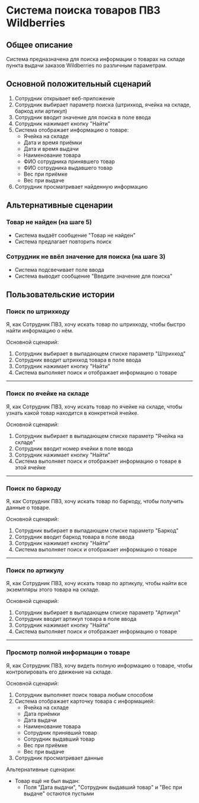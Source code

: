 # Система поиска товаров ПВЗ Wildberries

## Общее описание
Система предназначена для поиска информации о товарах на складе пункта выдачи заказов Wildberries по различным параметрам.

## Основной положительный сценарий
1. Сотрудник открывает веб-приложение
2. Сотрудник выбирает параметр поиска (штрихкод, ячейка на складе, баркод или артикул)
3. Сотрудник вводит значение для поиска в поле ввода
4. Сотрудник нажимает кнопку "Найти"
5. Система отображает информацию о товаре:
   - Ячейка на складе
   - Дата и время приёмки
   - Дата и время выдачи
   - Наименование товара
   - ФИО сотрудника принявшего товар
   - ФИО сотрудника выдавшего товар
   - Вес при приёмке
   - Вес при выдаче
6. Сотрудник просматривает найденную информацию

## Альтернативные сценарии

### Товар не найден (на шаге 5)
- Система выдаёт сообщение "Товар не найден"
- Система предлагает повторить поиск

### Сотрудник не ввёл значение для поиска (на шаге 3)
- Система подсвечивает поле ввода
- Система выводит сообщение "Введите значение для поиска"

## Пользовательские истории

### Поиск по штрихкоду
Я, как Сотрудник ПВЗ, хочу искать товар по штрихкоду, чтобы быстро найти информацию о нём.

Основной сценарий:
1. Сотрудник выбирает в выпадающем списке параметр "Штрихкод"
2. Сотрудник вводит штрихкод товара в поле ввода
3. Сотрудник нажимает кнопку "Найти"
4. Система выполняет поиск и отображает информацию о товаре

---

### Поиск по ячейке на складе
Я, как Сотрудник ПВЗ, хочу искать товар по ячейке на складе, чтобы узнать какой товар находится в конкретной ячейке.

Основной сценарий:
1. Сотрудник выбирает в выпадающем списке параметр "Ячейка на складе"
2. Сотрудник вводит номер ячейки в поле ввода
3. Сотрудник нажимает кнопку "Найти"
4. Система выполняет поиск и отображает информацию о товаре в этой ячейке

---

### Поиск по баркоду
Я, как Сотрудник ПВЗ, хочу искать товар по баркоду, чтобы получить данные о товаре.

Основной сценарий:
1. Сотрудник выбирает в выпадающем списке параметр "Баркод"
2. Сотрудник вводит баркод товара в поле ввода
3. Сотрудник нажимает кнопку "Найти"
4. Система выполняет поиск и отображает информацию о товаре

---

### Поиск по артикулу
Я, как Сотрудник ПВЗ, хочу искать товар по артикулу, чтобы найти все экземпляры этого товара на складе.

Основной сценарий:
1. Сотрудник выбирает в выпадающем списке параметр "Артикул"
2. Сотрудник вводит артикул товара в поле ввода
3. Сотрудник нажимает кнопку "Найти"
4. Система выполняет поиск и отображает информацию о товаре

---

### Просмотр полной информации о товаре
Я, как Сотрудник ПВЗ, хочу видеть полную информацию о товаре, чтобы контролировать его движение на складе.

Основной сценарий:
1. Сотрудник выполняет поиск товара любым способом
2. Система отображает карточку товара с информацией:
   - Ячейка на складе
   - Дата приёмки
   - Дата выдачи
   - Наименование товара
   - Сотрудник принявший товар
   - Сотрудник выдавший товар
   - Вес при приёмке
   - Вес при выдаче
3. Сотрудник просматривает данные

Альтернативные сценарии:
- Товар ещё не был выдан:
  - Поля "Дата выдачи", "Сотрудник выдавший товар" и "Вес при выдаче" остаются пустыми